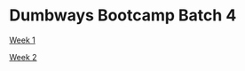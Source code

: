 # Dumbways Bootcamp Batch 4

[Week 1](https://github.com/asepboy/bootcamp-dumbways/tree/main/week%201)

[Week 2](https://github.com/asepboy/bootcamp-dumbways/tree/main/week%202)